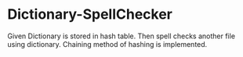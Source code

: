 # Dictionary-SpellChecker
Given Dictionary is stored in hash table.  Then spell checks another file using dictionary.  Chaining method of hashing is implemented.
